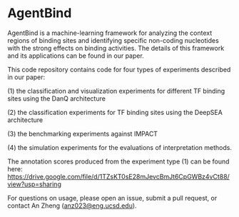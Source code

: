 # AgentBind

AgentBind is a machine-learning framework for analyzing the context regions of binding sites and identifying specific non-coding nucleotides with the strong effects on binding activities. The details of this framework and its applications can be found in our paper.

This code repository contains code for four types of experiments described in our paper:

(1) the classification and visualization experiments for different TF binding sites using the DanQ architecture

(2) the classification experiments for TF binding sites using the DeepSEA architecture

(3) the benchmarking experiments against IMPACT

(4) the simulation experiments for the evaluations of interpretation methods.

The annotation scores produced from the experiment type (1) can be found here: https://drive.google.com/file/d/1TZsKT0sE28mJevcBmJt6CpGWBz4vCt88/view?usp=sharing

For questions on usage, please open an issue, submit a pull request, or contact An Zheng (anz023@eng.ucsd.edu).
